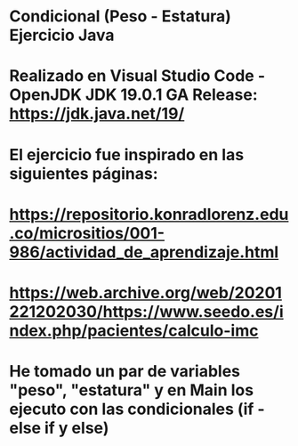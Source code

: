 # Condicional (Peso - Estatura) Ejercicio Java
# Realizado en Visual Studio Code - OpenJDK JDK 19.0.1 GA Release: https://jdk.java.net/19/
# El ejercicio fue inspirado en las siguientes páginas:
# https://repositorio.konradlorenz.edu.co/micrositios/001-986/actividad_de_aprendizaje.html
# https://web.archive.org/web/20201221202030/https://www.seedo.es/index.php/pacientes/calculo-imc

# He tomado un par de variables "peso", "estatura" y en Main los ejecuto con las condicionales (if - else if y else)
